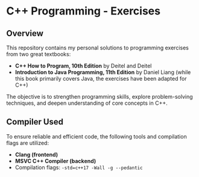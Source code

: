 
# C++ Programming - Exercises

## Overview

This repository contains my personal solutions to programming exercises from two great textbooks:

- **C++ How to Program, 10th Edition** by Deitel and Deitel
- **Introduction to Java Programming, 11th Edition** by Daniel Liang (while this book primarily covers Java, the exercises have been adapted for C++)

The objective is to strengthen programming skills, explore problem-solving techniques, and deepen understanding of core concepts in C++.

## Compiler Used

To ensure reliable and efficient code, the following tools and compilation flags are utilized:
- **Clang (frontend)**
- **MSVC C++ Compiler (backend)**
- Compilation flags: `-std=c++17 -Wall -g --pedantic`
